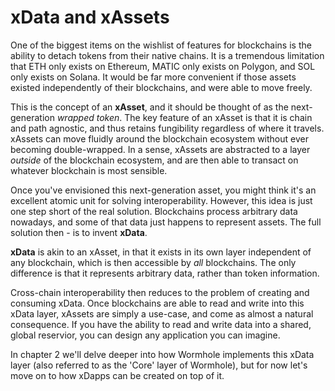 # xData and xAssets

One of the biggest items on the wishlist of features for blockchains is the ability to detach tokens from their native chains. It is a tremendous limitation that ETH only exists on Ethereum, MATIC only exists on Polygon, and SOL only exists on Solana. It would be far more convenient if those assets existed independently of their blockchains, and were able to move freely.

This is the concept of an **xAsset**, and it should be thought of as the next-generation _wrapped token_. The key feature of an xAsset is that it is chain and path agnostic, and thus retains fungibility regardless of where it travels. xAssets can move fluidly around the blockchain ecosystem without ever becoming double-wrapped. In a sense, xAssets are abstracted to a layer _outside_ of the blockchain ecosystem, and are then able to transact on whatever blockchain is most sensible.

Once you've envisioned this next-generation asset, you might think it's an excellent atomic unit for solving interoperability. However, this idea is just one step short of the real solution. Blockchains process arbitrary data nowadays, and some of that data just happens to represent assets. The full solution then - is to invent **xData**.

**xData** is akin to an xAsset, in that it exists in its own layer independent of any blockchain, which is then accessible by _all_ blockchains. The only difference is that it represents arbitrary data, rather than token information.

Cross-chain interoperability then reduces to the problem of creating and consuming xData. Once blockchains are able to read and write into this xData layer, xAssets are simply a use-case, and come as almost a natural consequence. If you have the ability to read and write data into a shared, global reservior, you can design any application you can imagine.

In chapter 2 we'll delve deeper into how Wormhole implements this xData layer (also referred to as the 'Core' layer of Wormhole), but for now let's move on to how xDapps can be created on top of it.
